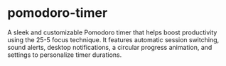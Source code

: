 # pomodoro-timer
A sleek and customizable Pomodoro timer that helps boost productivity using the 25-5 focus technique. It features automatic session switching, sound alerts, desktop notifications, a circular progress animation, and settings to personalize timer durations.

